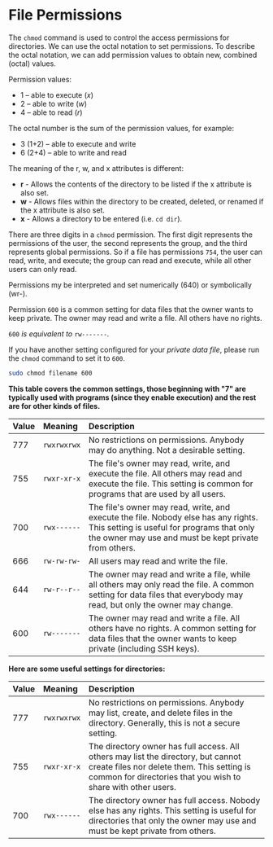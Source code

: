 # File Permissions

The `chmod` command is used to control the access permissions for directories. We can use the octal notation to set permissions. To describe the octal notation, we can add permission values to obtain new, combined \(octal\) values.

Permission values:

* 1 – able to execute \(_x_\)
* 2 – able to write \(_w_\)
* 4 – able to read \(_r_\)

The octal number is the sum of the permission values, for example:

* 3 \(1+2\) – able to execute and write
* 6 \(2+4\) – able to write and read

The meaning of the r, w, and x attributes is different:

* **r** - Allows the contents of the directory to be listed if the x attribute is also set.
* **w** - Allows files within the directory to be created, deleted, or renamed if the x attribute is also set.
* **x** - Allows a directory to be entered \(i.e. `cd dir`\).

There are three digits in a `chmod` permission. The first digit represents the permissions of the user, the second represents the group, and the third represents global permissions. So if a file has permissions `754`, the user can read, write, and execute; the group can read and execute, while all other users can only read.

Permissions my be interpreted and set numerically \(640\) or symbolically \(wr-\).

Permission `600` is a common setting for data files that the owner wants to keep private. The owner may read and write a file. All others have no rights.

`600` _is equivalent to_ `rw-------`_._

If you have another setting configured for your _private data file_, please run the `chmod` command to set it to `600`.

```bash
sudo chmod filename 600
```

**This table covers the common settings, those beginning with "7" are typically used with programs \(since they enable execution\) and the rest are for other kinds of files.**

| Value | Meaning | Description |
| :--- | :--- | :--- |
| 777 | `rwxrwxrwx` | No restrictions on permissions. Anybody may do anything. Not a desirable setting. |
| 755 | `rwxr-xr-x` | The file's owner may read, write, and execute the file. All others may read and execute the file. This setting is common for programs that are used by all users. |
| 700 | `rwx------` | The file's owner may read, write, and execute the file. Nobody else has any rights. This setting is useful for programs that only the owner may use and must be kept private from others. |
| 666 | `rw-rw-rw-` | All users may read and write the file. |
| 644 | `rw-r--r--` | The owner may read and write a file, while all others may only read the file. A common setting for data files that everybody may read, but only the owner may change. |
| 600 | `rw-------` | The owner may read and write a file. All others have no rights. A common setting for data files that the owner wants to keep private \(including SSH keys\). |

**Here are some useful settings for directories:**

| Value | Meaning | Description |
| :--- | :--- | :--- |
| 777 | `rwxrwxrwx` | No restrictions on permissions. Anybody may list, create, and delete files in the directory. Generally, this is not a secure setting. |
| 755 | `rwxr-xr-x` | The directory owner has full access. All others may list the directory, but cannot create files nor delete them. This setting is common for directories that you wish to share with other users. |
| 700 | `rwx------` | The directory owner has full access. Nobody else has any rights. This setting is useful for directories that only the owner may use and must be kept private from others. |

